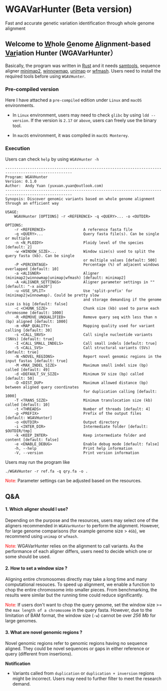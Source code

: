 # WGAVarHunter (Beta version)
Fast and accurate genetic variation identification through whole genome alignment

## Welcome to <ins>W</ins>hole <ins>G</ins>enome <ins>A</ins>lignment-based <ins>Var</ins>iation Hunter (WGAVarHunter）

Basically, the program was written in [Rust](https://www.rust-lang.org/) and it needs [samtools](http://www.htslib.org/download/), sequence aligner [minimap2](https://github.com/lh3/minimap2), [winnowmap](https://github.com/marbl/Winnowmap), [unimap](https://github.com/lh3/unimap) or [wfmash](https://github.com/waveygang/wfmash). Users need to install the required tools before using ``WGAVHunter``.

### Pre-compiled version

Here I have attached a ``pre-compiled`` edition under ``Linux`` and ``macOS`` environments. 

* In ``Linux`` environment, users may need to check ``glibc`` by using ``ldd --version``. If the version is ``2.17`` or ``above``, users can freely use the binary tool.

* In ``macOS`` environment, it was compiled in ``macOS Monterey``.

### Execution

Users can check ``help`` by using ``WGAVHunter -h``

```
----------------------------------------------------------------------------------------------------
Program: WGAVHunter
Version: 0.1.0
Author:  Andy Yuan (yuxuan.yuan@outlook.com)
----------------------------------------------------------------------------------------------------
Synopsis: Discover genomic variants based on whole genome alignment through an efficient way

USAGE:
    WGAVHunter [OPTIONS] -r <REFERENCE> -q <QUERY>... -o <OUTDIR>

OPTIONS:
    -r <REFERENCE>                 A reference fasta file
    -q <QUERY>...                  Query fasta file(s). Can be single or multiple
    -n <N_PLOIDY>                  Ploidy level of the species [default: 2]
    -w <WINDOW_SIZE>...            Window size(s) used to split the query fasta (kb). Can be single
                                   or multiple values [default: 500]
    -P <PERCENTAGE>                Percentage (%) of adjacent windows overlapped [default: 10]
    -a <ALIGNER>                   Aligner (minimap2|winnowmap|unimap|wfmash) [default: minimap2]
    -A <ALIGNER_SETTINGS>          Aligner parameter settings in "" [default: "-x asm20"]
    -u <USE_SPLIT>                 Use 'split-prefix' for (minimap2|winnowmap). Could be pretty slow
                                   and storage demanding if the genome size is big [default: false]
    -c <CHUNK_SIZE>                Chunk size (kb) used to parse each chromosome [default: 1000]
    -R <REMOVE_UNQUALIFIED>        Remove query seq with less than n (bp) aligned [default: 1000]
    -m <MAP_QUALITY>               Mapping quality used for variant calling [default: 30]
    -s <CALL_SNVS>                 Call single nucleotide variants (SNVs) [default: true]
    -I <CALL_SMALL_INDELS>         Call small indels [default: true]
    -S <CALL_SVS>                  Call structural variants (SVs) [default: true]
    -N <NOVEL_REGIONS>             Report novel genomic regions in the input fastas [default: true]
    -M <MAX_INDEL_SIZE>            Maximum small indel size (bp) called [default: 49]
    -d <DEFAULT_SV_SIZE>           Minimum SV size (bp) called [default: 50]
    -D <DIST_DUP>                  Maximum allowed distance (bp) between aligned query coordinates
                                   for duplication calling [default: 1000]
    -T <TRANS_SIZE>                Minimum translocation size (kb) called [default: 10]
    -t <THREADS>                   Number of threads [default: 4]
    -p <PREFIX>                    Prefix of the output files [default: WGAVHunter]
    -o <OUTDIR>                    Output directory
    -i <INTER_DIR>                 Intermediate folder [default: $OUTDIR/tmp]
    -k <KEEP_INTER>                Keep intermediate folder and content [default: false]
    -e <ENABLE_DEBUG>              Enable debug mode [default: false]
    -h, --help                     Print help information
    -V, --version                  Print version information
```

Users may run the program like

```
./WGAVHunter -r ref.fa -q qry.fa -o .
```

<span style="color:red">  Note: </span> Parameter settings can be adjusted based on the resources.

## Q&A

#### 1. Which aligner should I use?

Depending on the purpose and the resources, users may select one of the aligners recommended in ``WGAVarHunter`` to perform the alignment. However, for large genome comparisons (for example  genome size > ``4Gb``), we recommend using ``unimap`` or ``wfmash``.

<span style="color:red">  Note: </span> WGAVarHunter relies on the alignment to call variants. As the performance of each aligner differs, users need to decide which one or some should be used.

#### 2. How to set a window size ?

Aligning entire chromosomes directly may take a long time and many computational resouces. To speed up alignment, we enable a function to chop the entire chromosome into smaller pieces. From benchmarking, the results were similar but the running time could reduce significantly.

<span style="color:red">  Note: </span> If users don't want to chop the query genome, set the window size >= the ``max length of a chromosome`` in the query fasta. However, due to the limitation of BAM format, the window size (```-w```) cannot be over *256 Mb* for large genomes.

#### 3. What are novel genomic regions ?

Novel genomic regions refer to genomic regions having no sequence aligned. They could be novel sequences or gaps in either reference or query (different from insertions).


**Notification**

* Variants called from ``duplication`` or ``duplication + inversion`` regions might be incorrect. Users may need to further filter to meet the research demand.
